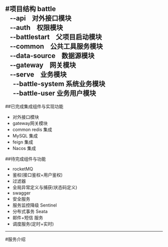 #项目结构
battle<br>
&nbsp;&nbsp; --api &nbsp;&nbsp; 对外接口模块<br> 
&nbsp;&nbsp; --auth &nbsp;&nbsp; 权限模块<br>
&nbsp;&nbsp; --battlestart &nbsp;&nbsp; 父项目启动模块<br>
&nbsp;&nbsp; --common &nbsp;&nbsp; 公共工具服务模块<br>
&nbsp;&nbsp; --data-source &nbsp;&nbsp; 数据源模块<br>
&nbsp;&nbsp; --gateway &nbsp;&nbsp; 网关模块<br>
&nbsp;&nbsp; --serve &nbsp;&nbsp; 业务模块<br>
&nbsp;&nbsp;&nbsp;&nbsp; --battle-system 系统业务模块<br>
&nbsp;&nbsp;&nbsp;&nbsp; --battle-user 业务用户模块<br>
----

##已完成集成组件与实现功能
+ 对外接口模块
+ gateway网关模块
+ common redis 集成
+ MySQL 集成
+ feign 集成
+ Nacos 集成

##待完成组件与功能
+ rocketMQ
+ 鉴权(接口鉴权+用户鉴权)
+ 过滤器
+ 全局异常定义与捕获(状态码定义)
+ swagger 
+ 安全服务
+ 服务监控降级 Sentinel
+ 分布式事务 Seata
+ 邮件+短信 服务
+ 调度服务(定时+实时)

----
#服务介绍